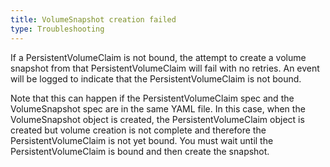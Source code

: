 ```yaml
---
title: VolumeSnapshot creation failed
type: Troubleshooting
---
```


If a PersistentVolumeClaim is not bound, the attempt to create a volume snapshot from that PersistentVolumeClaim will fail with no retries. An event will be logged to indicate that the PersistentVolumeClaim is not bound.

Note that this can happen if the PersistentVolumeClaim spec and the VolumeSnapshot spec are in the same YAML file. In this case, when the VolumeSnapshot object is created, the PersistentVolumeClaim object is created but volume creation is not complete and therefore the PersistentVolumeClaim is not yet bound. You must wait until the PersistentVolumeClaim is bound and then create the snapshot.

